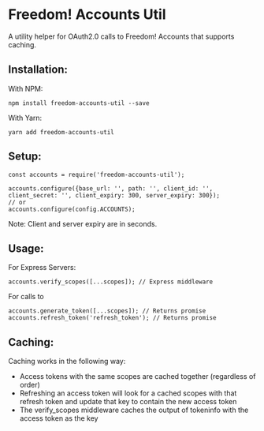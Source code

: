 # Freedom! Accounts Util
A utility helper for OAuth2.0 calls to Freedom! Accounts that supports caching.

## Installation:
With NPM:
```
npm install freedom-accounts-util --save
```

With Yarn:
```
yarn add freedom-accounts-util
```

## Setup:
```
const accounts = require('freedom-accounts-util');

accounts.configure({base_url: '', path: '', client_id: '', client_secret: '', client_expiry: 300, server_expiry: 300});
// or
accounts.configure(config.ACCOUNTS);
```
Note: Client and server expiry are in seconds.

## Usage:
For Express Servers:
```
accounts.verify_scopes([...scopes]); // Express middleware
```
For calls to 
```
accounts.generate_token([...scopes]); // Returns promise
accounts.refresh_token('refresh_token'); // Returns promise
```

## Caching:
Caching works in the following way:
* Access tokens with the same scopes are cached together (regardless of order)
* Refreshing an access token will look for a cached scopes with that refresh token and update that key to contain the new access token
* The verify_scopes middleware caches the output of tokeninfo with the access token as the key
